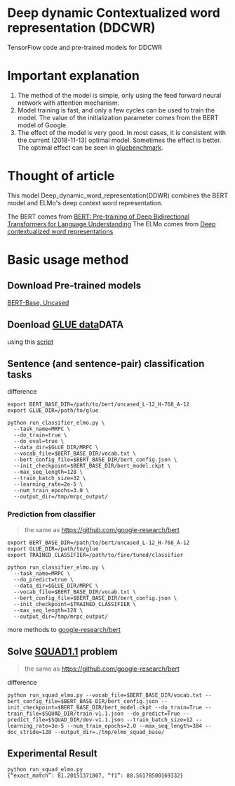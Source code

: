 # Deep dynamic Contextualized word representation (DDCWR)
TensorFlow code and pre-trained models for DDCWR

# Important explanation
1. The method of the model is simple, only using the feed forward neural network with attention mechanism.
2. Model training is fast, and only a few cycles can be used to train the model. The value of the initialization parameter comes from the BERT model of Google.
3. The effect of the model is very good. In most cases, it is consistent with the current (2018-11-13) optimal model. Sometimes the effect is better. The optimal effect can be seen in [gluebenchmark](https://gluebenchmark.com/leaderboard).

# Thought of article

This model Deep_dynamic_word_representation(DDWR) combines the BERT model and ELMo's deep context word representation.

The BERT comes from [BERT: Pre-training of Deep Bidirectional Transformers for Language Understanding](https://arxiv.org/abs/1810.04805)
The ELMo comes from [Deep contextualized word representations](https://arxiv.org/abs/1802.05365v2)

# Basic usage method

## Download Pre-trained models

[BERT-Base, Uncased](https://storage.googleapis.com/bert_models/2018_10_18/uncased_L-12_H-768_A-12.zip)

## Doenload [GLUE data](https://gluebenchmark.com/tasks)DATA

using this [script](https://gist.github.com/W4ngatang/60c2bdb54d156a41194446737ce03e2e)

## Sentence (and sentence-pair) classification tasks

difference
```
export BERT_BASE_DIR=/path/to/bert/uncased_L-12_H-768_A-12
export GLUE_DIR=/path/to/glue

python run_classifier_elmo.py \
  --task_name=MRPC \
  --do_train=true \
  --do_eval=true \
  --data_dir=$GLUE_DIR/MRPC \
  --vocab_file=$BERT_BASE_DIR/vocab.txt \
  --bert_config_file=$BERT_BASE_DIR/bert_config.json \
  --init_checkpoint=$BERT_BASE_DIR/bert_model.ckpt \
  --max_seq_length=128 \
  --train_batch_size=32 \
  --learning_rate=2e-5 \
  --num_train_epochs=3.0 \
  --output_dir=/tmp/mrpc_output/
```

### Prediction from classifier
> the same as https://github.com/google-research/bert

```
export BERT_BASE_DIR=/path/to/bert/uncased_L-12_H-768_A-12
export GLUE_DIR=/path/to/glue
export TRAINED_CLASSIFIER=/path/to/fine/tuned/classifier

python run_classifier_elmo.py \
  --task_name=MRPC \
  --do_predict=true \
  --data_dir=$GLUE_DIR/MRPC \
  --vocab_file=$BERT_BASE_DIR/vocab.txt \
  --bert_config_file=$BERT_BASE_DIR/bert_config.json \
  --init_checkpoint=$TRAINED_CLASSIFIER \
  --max_seq_length=128 \
  --output_dir=/tmp/mrpc_output/
```
more methods to [google-research/bert](https://github.com/google-research/bert)


## Solve [SQUAD1.1](https://rajpurkar.github.io/SQuAD-explorer/) problem

> the same as https://github.com/google-research/bert

difference
```
python run_squad_elmo.py --vocab_file=$BERT_BASE_DIR/vocab.txt --bert_config_file=$BERT_BASE_DIR/bert_config.json --init_checkpoint=$BERT_BASE_DIR/bert_model.ckpt --do_train=True --train_file=$SQUAD_DIR/train-v1.1.json --do_predict=True --predict_file=$SQUAD_DIR/dev-v1.1.json --train_batch_size=12 --learning_rate=3e-5 --num_train_epochs=2.0 --max_seq_length=384 --doc_stride=128 --output_dir=./tmp/elmo_squad_base/
```

## Experimental Result

```
python run_squad_elmo.py
{“exact_match”: 81.20151371807, “f1”: 88.56178500169332}
```

